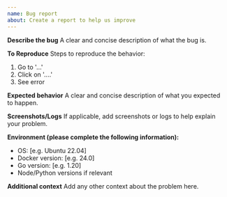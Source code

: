 ```yaml
---
name: Bug report
about: Create a report to help us improve
---
```


**Describe the bug**
A clear and concise description of what the bug is.

**To Reproduce**
Steps to reproduce the behavior:
1. Go to '...'
2. Click on '....'
3. See error

**Expected behavior**
A clear and concise description of what you expected to happen.

**Screenshots/Logs**
If applicable, add screenshots or logs to help explain your problem.

**Environment (please complete the following information):**
 - OS: [e.g. Ubuntu 22.04]
 - Docker version: [e.g. 24.0]
 - Go version: [e.g. 1.20]
 - Node/Python versions if relevant

**Additional context**
Add any other context about the problem here.
